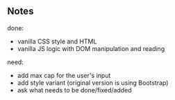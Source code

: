 ## Notes

done:
- vanilla CSS style and HTML
- vanilla JS logic with  DOM manipulation and reading

need:
- add max cap for the user's input
- add style variant (original version is using Bootstrap)
- ask what needs to be done/fixed/added
